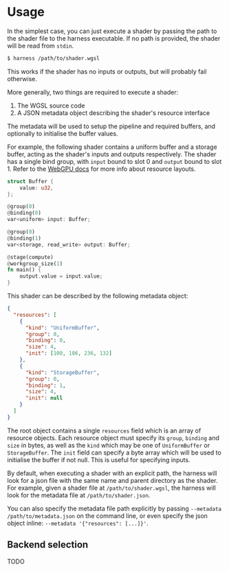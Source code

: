 # Usage

In the simplest case, you can just execute a shader by passing the path to the shader file to the harness executable. If no path is provided, the shader will be read from `stdin`.

```sh
$ harness /path/to/shader.wgsl
```

This works if the shader has no inputs or outputs, but will probably fail otherwise.

More generally, two things are required to execute a shader:

1. The WGSL source code
2. A JSON metadata object describing the shader's resource interface

The metadata will be used to setup the pipeline and required buffers, and optionally to initialise the buffer values.

For example, the following shader contains a uniform buffer and a storage buffer, acting as the shader's inputs and outputs respectively. The shader has a single bind group, with `input` bound to slot 0 and `output` bound to slot 1. Refer to the [WebGPU docs](https://gpuweb.github.io/gpuweb/#pipeline-layout) for more info about resource layouts.

```rust
struct Buffer {
    value: u32,
};

@group(0)
@binding(0)
var<uniform> input: Buffer;

@group(0)
@binding(1)
var<storage, read_write> output: Buffer;

@stage(compute)
@workgroup_size(1)
fn main() {
    output.value = input.value;
}
```

This shader can be described by the following metadata object:

```json
{
  "resources": [
    {
      "kind": "UniformBuffer",
      "group": 0,
      "binding": 0,
      "size": 4,
      "init": [100, 186, 236, 132]
    },
    {
      "kind": "StorageBuffer",
      "group": 0,
      "binding": 1,
      "size": 4,
      "init": null
    }
  ]
}
```

The root object contains a single `resources` field which is an array of resource objects. Each resource object must specify its `group`, `binding` and `size` in bytes, as well as the `kind` which may be one of `UniformBuffer` or `StorageBuffer`. The `init` field can specify a byte array which will be used to initialise the buffer if not null. This is useful for specifying inputs.

By default, when executing a shader with an explicit path, the harness will look for a json file with the same name and parent directory as the shader. For example, given a shader file at `/path/to/shader.wgsl`, the harness will look for the metadata file at `/path/to/shader.json`.

You can also specify the metadata file path explicitly by passing `--metadata /path/to/metadata.json` on the command line, or even specify the json object inline: `--metadata '{"resources": [...]}'`.

## Backend selection

TODO
